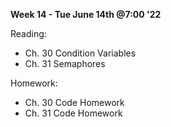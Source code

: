 **Week 14 - Tue June 14th @7:00 '22**

Reading:

- Ch. 30 Condition Variables
- Ch. 31 Semaphores

Homework:

- Ch. 30 Code Homework
- Ch. 31 Code Homework
